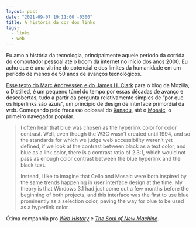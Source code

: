 ```yaml
---
layout: post
date: "2021-09-07 19:11:00 -0300"
title: A história da cor dos links
tags:
  - links
  - web
---
```


Eu amo a história da tecnologia, principalmente aquele período da corrida do computador pessoal até o boom da internet no início dos anos 2000. Eu acho que é uma vitrine do potencial e dos limites da humanidade em um período de menos de 50 anos de avanços tecnológicos.

[Esse texto do Marc Andreessen e do James H. Clark](https://blog.mozilla.org/en/internet-culture/deep-dives/why-are-hyperlinks-blue/?utm_source=pocket_mylist) para o blog da Mozilla, o Distilled, é um pequeno túnel do tempo por essas décadas de avanço e descobertas, tudo a partir da pergunta relativamente simples de “por que os hiperlinks são azuis”, um princípio de design de interface primordial da web. Começando pelo fracasso colossal do [Xanadu](https://www.wired.com/1995/06/xanadu/), até o [Mosaic](https://en.wikipedia.org/wiki/Mosaic_(web_browser)), o primeiro navegador popular.

> I often hear that blue was chosen as the hyperlink color for color contrast. Well, even though the W3C wasn’t created until 1994, and so the standards for which we judge web accessibility weren’t yet defined, if we look at the contrast between black as a text color, and blue as a link color, there is a contrast ratio of 2.3:1, which would not pass as enough color contrast between the blue hyperlink and the black text.
>
> Instead, I like to imagine that Cello and Mosaic were both inspired by the same trends happening in user interface design at the time. My theory is that Windows 3.1 had just come out a few months before the beginning of both projects, and this interface was the first to use blue prominently as a selection color, paving the way for blue to be used as a hyperlink color.

Ótima companhia pro _[Web History](https://paomortadela.com.br/2021/06/a-historia-da-web/)_ e _[The Soul of New Machine](https://paomortadela.com.br/2020/07/halt-and-catch-fire-e-the-soul-of-a-new-machine/)_.
